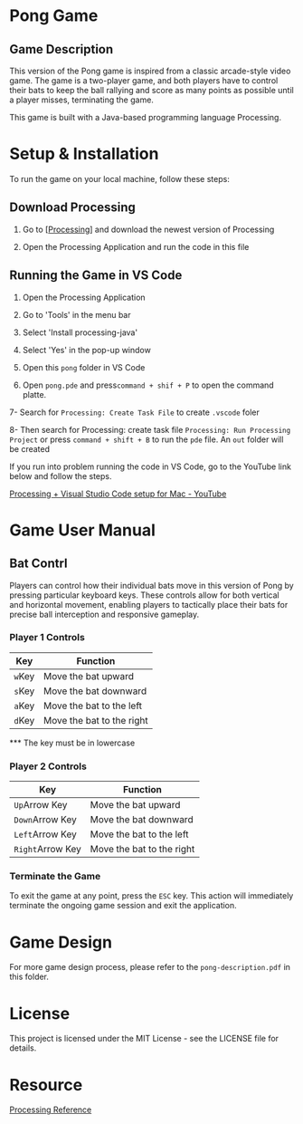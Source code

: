 # Pong Game

## Game Description

This version of the Pong game is inspired from a classic arcade-style video game. The game is a two-player game, and both players have to control their bats to keep the ball rallying and score as many points as possible until a player misses, terminating the game.

This game is built with a Java-based programming language Processing.

# Setup & Installation

To run the game on your local machine, follow these steps:

## Download Processing

1. Go to [[Processing](https://processing.org/download/)] and download the newest version of Processing

2. Open the Processing Application and run the code in this file

## Running the Game in VS Code

1. Open the Processing Application

2. Go to 'Tools' in the menu bar

3. Select 'Install processing-java'

4. Select 'Yes' in the pop-up window 

5. Open this `pong` folder in VS Code

6. Open `pong.pde` and press`command + shif + P` to open the command platte.

7- Search for `Processing: Create Task File` to create `.vscode` foler

8- Then search for Processing: create task file `Processing: Run Processing Project` or press `command + shift + B` to run the `pde` file. An `out` folder will be created

If you run into problem running the code in VS Code, go to the YouTube link below and follow the steps.

[Processing + Visual Studio Code setup for Mac - YouTube](https://youtu.be/FlVFRzX6jtE?si=mwbmAPfOJhcqP7cM)  

# Game User Manual

## Bat Contrl

Players can control how their individual bats move in this version of Pong by pressing particular keyboard keys. These controls allow for both vertical and horizontal movement, enabling players to tactically place their bats for precise ball interception and responsive gameplay.

### Player 1 Controls

| Key    | Function                  |
| ------ | ------------------------- |
| `w`Key | Move the bat upward       |
| `s`Key | Move the bat downward     |
| `a`Key | Move the bat to the left  |
| `d`Key | Move the bat to the right |

*** The key must be in lowercase

### Player 2 Controls

| Key              | Function                  |
| ---------------- | ------------------------- |
| `Up`Arrow Key    | Move the bat upward       |
| `Down`Arrow Key  | Move the bat downward     |
| `Left`Arrow Key  | Move the bat to the left  |
| `Right`Arrow Key | Move the bat to the right |

### Terminate the Game

To exit the game at any point, press the `ESC` key. This action will immediately terminate the ongoing game session and exit the application.

# Game Design

For more game design process, please refer to the `pong-description.pdf` in this folder.

# License

This project is licensed under the MIT License - see the LICENSE file for details.

# Resource

[Processing Reference](https://processing.org/reference/)


